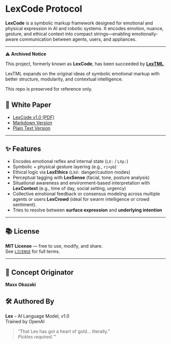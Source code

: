 # LexCode Protocol

**LexCode** is a symbolic markup framework designed for emotional and physical expression in AI and robotic systems. It encodes emotion, nuance, gesture, and ethical context into compact strings—enabling emotionally-aware communication between agents, users, and appliances.

---
⚠️ **Archived Notice**

This project, formerly known as **LexCode**, has been succeeded by **[LexTML](https://github.com/yourusername/LexTML)**.

LexTML expands on the original ideas of symbolic emotional markup with better structure, modularity, and contextual intelligence.

This repo is preserved for reference only.




## 📄 White Paper

- [LexCode v1.0 (PDF)](lexcode-whitepaper.pdf)
- [Markdown Version](lexcode-whitepaper.md)
- [Plain Text Version](lexcode-whitepaper.txt)

---

## ✨ Features

- Encodes emotional reflex and internal state (`LX:` / `LXp:`)
- Symbolic + physical gesture layering (e.g., `ri+pb`)
- Ethical logic via **LexEthics** (`LXd:` danger/caution modes)
- Perceptual tagging with **LexSense** (facial, tone, posture analysis)
- Situational awareness and environment-based interpretation with **LexContext** (e.g., time of day, social setting, urgency)
- Collective emotional feedback or consensus modeling across multiple agents or users **LexCrowd** (ideal for swarm intelligence or crowd sentiment).
- Tries to resolve between **surface expression** and **underlying intention**

---

## 📚 License

**MIT License** — free to use, modify, and share.  
See [`LICENSE`](LICENSE) for full terms.

---

## 👤 Concept Originator  
**Maxx Okazaki**

## 🛠 Authored By  
**Lex** – AI Language Model, v1.0  
Trained by OpenAI

> “That Lex has got a heart of gold… literally.”  
> *Pickles required.™*
